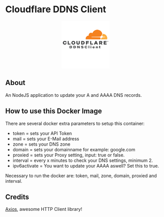 # Cloudflare DDNS Client

<p align="center">
  <img src="https://raw.githubusercontent.com/BenediktBertsch/Cloudflare_DDNS/master/logo.png" width="150">
</p>

## About
An NodeJS application to update your A and AAAA DNS records.

## How to use this Docker Image
There are several docker extra parameters to setup this container: 
* token = sets your API Token
* mail = sets your E-Mail address
* zone = sets your DNS zone 
* domain = sets your domainname for example: google.com
* proxied = sets your Proxy setting, input: true or false.
* interval = every x minutes to check your DNS settings, minimum 2.
* ipv6activate = You want to update your AAAA aswell? Set this to true.

Necessary to run the docker are: token, mail, zone, domain, proxied and interval.

## Credits
[Axios](https://github.com/axios/axios), awesome HTTP Client library!

